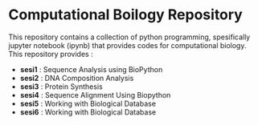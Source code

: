 # Computational Boilogy Repository

This repository contains a collection of python programming, spesifically jupyter notebook (ipynb)
that provides codes for computational biology. This repository provides :
- **sesi1** : Sequence Analysis using BioPython
- **sesi2** : DNA Composition Analysis
- **sesi3** : Protein Synthesis
- **sesi4** : Sequence Alignment Using Biopython
- **sesi5** : Working with Biological Database
- **sesi6** : Working with Biological Database